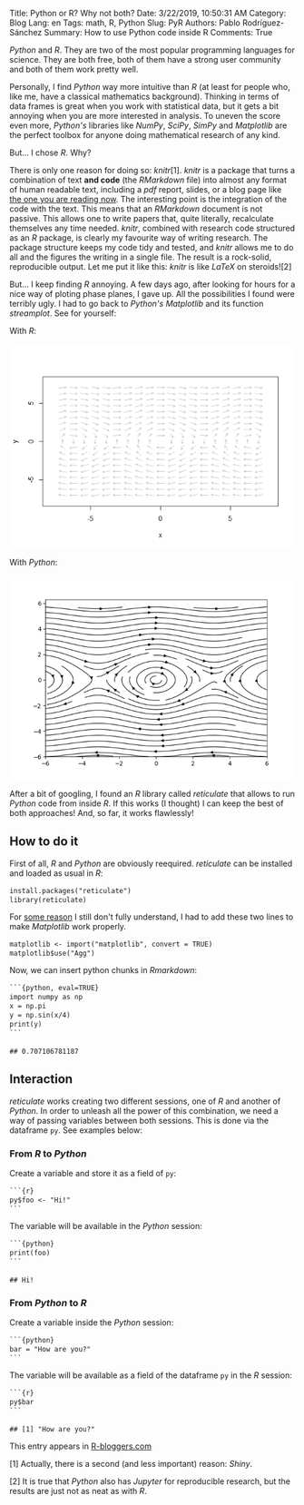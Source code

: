 Title: Python or R? Why not both?
Date: 3/22/2019, 10:50:31 AM
Category: Blog
Lang: en
Tags: math, R, Python
Slug: PyR
Authors: Pablo Rodríguez-Sánchez
Summary: How to use Python code inside R
Comments: True

<script src='https://cdnjs.cloudflare.com/ajax/libs/mathjax/2.7.5/MathJax.js?config=TeX-MML-AM_CHTML' async></script>

*Python* and *R*. They are two of the most popular programming languages
for science. They are both free, both of them have a strong user
community and both of them work pretty well.

Personally, I find *Python* way more intuitive than *R* (at least for
people who, like me, have a classical mathematics background). Thinking
in terms of data frames is great when you work with statistical data,
but it gets a bit annoying when you are more interested in analysis. To
uneven the score even more, *Python's* libraries like *NumPy*, *SciPy*,
*SimPy* and *Matplotlib* are the perfect toolbox for anyone doing
mathematical research of any kind.

But... I chose *R*. Why?

There is only one reason for doing so: *knitr*[1]. *knitr* is a package
that turns a combination of text **and code** (the *RMarkdown* file)
into almost any format of human readable text, including a *pdf* report,
slides, or a blog page like [the one you are reading now](https://github.com/PabRod/pabrod.github.io-src/blob/master/auxs/Rmd/2019-03-22%20PyR.Rmd). The interesting
point is the integration of the code with the text. This means that an
*RMarkdown* document is not passive. This allows one to write papers
that, quite literally, recalculate themselves any time needed. *knitr*,
combined with research code structured as an *R* package, is clearly my
favourite way of writing research. The package structure keeps my code
tidy and tested, and *knitr* allows me to do all and the figures the
writing in a single file. The result is a rock-solid, reproducible
output. Let me put it like this: *knitr* is like *LaTeX* on steroids![2]

But... I keep finding *R* annoying. A few days ago, after looking for
hours for a nice way of ploting phase planes, I gave up. All the
possibilities I found were terribly ugly. I had to go back to *Python's*
*Matplotlib* and its function *streamplot*. See for yourself:

With *R*:

![with-r](images/2019-03/phase-plot-1.png)

With *Python*:

![with-py](images/2019-03/phase-plotPy-1.png)

After a bit of googling, I found an *R* library called *reticulate* that
allows to run *Python* code from inside *R*. If this works (I thought) I
can keep the best of both approaches! And, so far, it works flawlessly!

How to do it
------------

First of all, *R* and *Python* are obviously reequired. *reticulate* can
be installed and loaded as usual in *R*:

    install.packages("reticulate")
    library(reticulate)

For [some
reason](https://community.rstudio.com/t/matplotlib-inline-plots-with-reticulate-on-rstudio-server/16357)
I still don't fully understand, I had to add these two lines to make
*Matplotlib* work properly.

    matplotlib <- import("matplotlib", convert = TRUE)
    matplotlib$use("Agg")

Now, we can insert python chunks in *Rmarkdown*:

    ```{python, eval=TRUE}
    import numpy as np
    x = np.pi
    y = np.sin(x/4)
    print(y)
    ```

    ## 0.707106781187

Interaction
-----------

*reticulate* works creating two different sessions, one of *R* and
another of *Python*. In order to unleash all the power of this
combination, we need a way of passing variables between both sessions.
This is done via the dataframe `py`. See examples below:

### From *R* to *Python*

Create a variable and store it as a field of `py`:

    ```{r}
    py$foo <- "Hi!"
    ```

The variable will be available in the *Python* session:

    ```{python}
    print(foo)
    ```

    ## Hi!

### From *Python* to *R*

Create a variable inside the *Python* session:

    ```{python}
    bar = "How are you?"
    ```

The variable will be available as a field of the dataframe `py` in the
*R* session:

    ```{r}
    py$bar
    ```

    ## [1] "How are you?"

This entry appears in [R-bloggers.com](https://www.r-bloggers.com) 

[1] Actually, there is a second (and less important) reason: *Shiny*.

[2] It is true that *Python* also has *Jupyter* for reproducible
research, but the results are just not as neat as with *R*.
